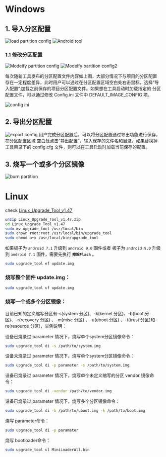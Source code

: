 # Windows
## 1. 导入分区配置

![load partition config](/images/edge/load_partition_config.png)
![Android tool](/images/edge/android_tool.png)

### 1.1 修改分区配置

![Modeify partition config](/images/edge/modify_partitio_config.png)
![Modeify partition config2](/images/edge/modify_partitio_config2.png)


每次随新工具发布的分区配置文件内容如上图，大部分情况下与项目的分区配置
存在一定程度差异，此时用户可以通过在分区配置区域空白处右击鼠标，选择“导
入配置”,加载之前保存的项目分区配置文件。如果想在工具启动时加载指定的
分区配置文件，可以通过修改 Config.ini 文件中 DEFAULT_IMAGE_CONFIG 项。

![config ini](/images/edge/config_ini.png)

## 2. 导出分区配置

![export config](/images/edge/export_config.png)
用户完成分区配置后，可以将分区配置通过导出功能进行保存，在分区配置区域
空白处点击“导出配置”，输入保存的文件名和目录，如果替换掉工具目录下的
config.cfg 文件，则可以在工具启动时加载当前保存的配置。

## 3. 烧写一个或多个分区镜像
![burn partition](/images/edge/burn_partiton_mirrors.png)

# Linux
check [Linux_Upgrade_Tool_v1.47](https://mega.nz/#!TnI3CAyD!pI5ptpffTpZfT7Brjm2CvHQge5MaCdGy9xgcM6uu9RQ)
```sh
unzip Linux_Upgrade_Tool_v1.47.zip
cd Linux_Upgrade_Tool_v1.47
sudo mv upgrade_tool /usr/local/bin
sudo chown root:root /usr/local/bin/upgrade_tool
sudo chmod a+x /usr/local/bin/upgrade_tool
```
如果板子为  `android 7.1`  升级到  `android 9.0`  固件或者
板子为  `android 9.0`  升级到  `android 7.1`  固件，需要先执行 **`擦除Flash`** 。
```sh
sudo upgrade_tool ef update.img
```
### 烧写整个固件 update.img：
```sh
sudo upgrade_tool uf update.img
```
### 烧写一个或多个分区镜像：
目前已知的定义缩写分区有-s(system 分区)、-k(kernel 分区)、-b(boot 分区)、-r(recovery 分区) 、-m(misc 分区) 、-u(uboot 分区) 、-t(trust 分区)和-re(resource 分区)，举例说明：

设备已烧录过 parameter 情况下，烧写单个system分区镜像命令：
```sh
sudo upgrade_tool di -s /path/to/system.img
```
设备未烧录过 parameter 情况下，烧写单个system分区镜像命令：
```sh
sudo upgrade_tool di -p parameter -s /path/to/system.img
```
设备已烧录过 parameter 情况下，烧写单个未定义缩写的分区 vendor 镜像命令：
```sh
sudo upgrade_tool di -vendor /path/to/vendor.img
```
设备已烧录过 parameter 情况下，烧写多个分区镜像命令：
```sh
sudo upgrade_tool di -b /path/to/uboot.img -k /path/to/boot.img
```
烧写 parameter命令：
```sh
sudo upgrade_tool di -p paramater
```
烧写 bootloader命令：
```sh
sudo upgrade_tool ul MiniLoaderAll.bin
```
